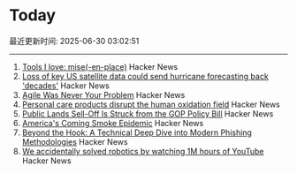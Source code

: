 # Today

最近更新时间: 2025-06-30 03:02:51

--- 
1. [Tools I love: mise(-en-place)](https://blog.vbang.dk/2025/06/29/tools-i-love-mise/) Hacker News
2. [Loss of key US satellite data could send hurricane forecasting back 'decades'](https://www.theguardian.com/us-news/2025/jun/28/noaa-cuts-hurricane-forecasting-climate) Hacker News
3. [Agile Was Never Your Problem](https://thecynical.dev/posts/agile-was-never-your-problem/) Hacker News
4. [Personal care products disrupt the human oxidation field](https://www.science.org/doi/10.1126/sciadv.ads7908) Hacker News
5. [Public Lands Sell-Off Is Struck from the GOP Policy Bill](https://www.nytimes.com/2025/06/28/climate/public-lands-sell-off-dropped-mike-lee.html) Hacker News
6. [America's Coming Smoke Epidemic](https://www.theatlantic.com/science/archive/2025/06/wildfire-smoke-epidemic/683343/) Hacker News
7. [Beyond the Hook: A Technical Deep Dive into Modern Phishing Methodologies](https://blog.quarkslab.com/./technical-dive-into-modern-phishing.html) Hacker News
8. [We accidentally solved robotics by watching 1M hours of YouTube](https://ksagar.bearblog.dev/vjepa/) Hacker News
